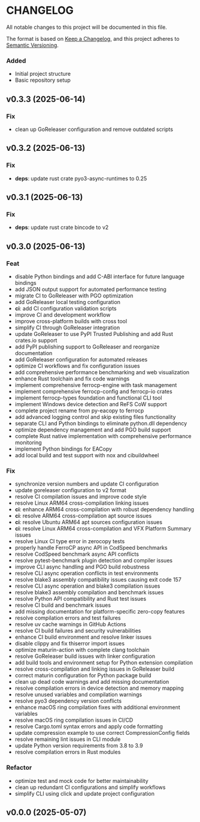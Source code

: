 # CHANGELOG

All notable changes to this project will be documented in this file.

The format is based on [Keep a Changelog](https://keepachangelog.com/en/1.0.0/),
and this project adheres to [Semantic Versioning](https://semver.org/spec/v2.0.0.html).


### Added
- Initial project structure
- Basic repository setup

## v0.3.3 (2025-06-14)

### Fix

- clean up GoReleaser configuration and remove outdated scripts

## v0.3.2 (2025-06-13)

### Fix

- **deps**: update rust crate pyo3-async-runtimes to 0.25

## v0.3.1 (2025-06-13)

### Fix

- **deps**: update rust crate bincode to v2

## v0.3.0 (2025-06-13)

### Feat

- disable Python bindings and add C-ABI interface for future language bindings
- add JSON output support for automated performance testing
- migrate CI to GoReleaser with PGO optimization
- add GoReleaser local testing configuration
- **ci**: add CI configuration validation scripts
- improve CI and development workflow
- improve cross-platform builds with cross tool
- simplify CI through GoReleaser integration
- update GoReleaser to use PyPI Trusted Publishing and add Rust crates.io support
- add PyPI publishing support to GoReleaser and reorganize documentation
- add GoReleaser configuration for automated releases
- optimize CI workflows and fix configuration issues
- add comprehensive performance benchmarking and web visualization
- enhance Rust toolchain and fix code warnings
- implement comprehensive ferrocp-engine with task management
- implement comprehensive ferrocp-config and ferrocp-io crates
- implement ferrocp-types foundation and functional CLI tool
- implement Windows device detection and ReFS CoW support
- complete project rename from py-eacopy to ferrocp
- add advanced logging control and skip existing files functionality
- separate CLI and Python bindings to eliminate python.dll dependency
- optimize dependency management and add PGO build support
- complete Rust native implementation with comprehensive performance monitoring
- implement Python bindings for EACopy
- add local build and test support with nox and cibuildwheel

### Fix

- synchronize version numbers and update CI configuration
- update goreleaser configuration to v2 format
- resolve CI compilation issues and improve code style
- resolve Linux ARM64 cross-compilation linking issues
- **ci**: enhance ARM64 cross-compilation with robust dependency handling
- **ci**: resolve ARM64 cross-compilation apt source issues
- **ci**: resolve Ubuntu ARM64 apt sources configuration issues
- **ci**: resolve Linux ARM64 cross-compilation and VFX Platform Summary issues
- resolve Linux CI type error in zerocopy tests
- properly handle FerroCP async API in CodSpeed benchmarks
- resolve CodSpeed benchmark async API conflicts
- resolve pytest-benchmark plugin detection and compiler issues
- improve CLI async handling and PGO build robustness
- resolve CLI async operation conflicts in test environments
- resolve blake3 assembly compatibility issues causing exit code 157
- resolve CLI async operation and blake3 compilation issues
- resolve blake3 assembly compilation and benchmark issues
- resolve Python API compatibility and Rust test issues
- resolve CI build and benchmark issues
- add missing documentation for platform-specific zero-copy features
- resolve compilation errors and test failures
- resolve uv cache warnings in GitHub Actions
- resolve CI build failures and security vulnerabilities
- enhance CI build environment and resolve linker issues
- disable clippy and fix thiserror import issues
- optimize maturin-action with complete clang toolchain
- resolve GoReleaser build issues with linker configuration
- add build tools and environment setup for Python extension compilation
- resolve cross-compilation and linking issues in GoReleaser build
- correct maturin configuration for Python package build
- clean up dead code warnings and add missing documentation
- resolve compilation errors in device detection and memory mapping
- resolve unused variables and compilation warnings
- resolve pyo3 dependency version conflicts
- enhance macOS ring compilation fixes with additional environment variables
- resolve macOS ring compilation issues in CI/CD
- resolve Cargo.toml syntax errors and apply code formatting
- update compression example to use correct CompressionConfig fields
- resolve remaining lint issues in CLI module
- update Python version requirements from 3.8 to 3.9
- resolve compilation errors in Rust modules

### Refactor

- optimize test and mock code for better maintainability
- clean up redundant CI configurations and simplify workflows
- simplify CLI using click and update project configuration

## v0.0.0 (2025-05-07)
